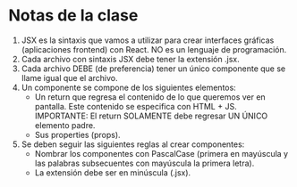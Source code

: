 # Notas de la clase

1. JSX es la sintaxis que vamos a utilizar para crear interfaces gráficas (aplicaciones frontend) con React. NO es un lenguaje de programación.
2. Cada archivo con sintaxis JSX debe tener la extensión .jsx.
3. Cada archivo DEBE (de preferencia) tener un único componente que se llame igual que el archivo.
4. Un componente se compone de los siguientes elementos:
    - Un return que regresa el contenido de lo que queremos ver en pantalla. Este contenido se especifica con HTML + JS. IMPORTANTE: El return SOLAMENTE debe regresar UN ÚNICO elemento padre.
    - Sus properties (props).
5. Se deben seguir las siguientes reglas al crear componentes:
    - Nombrar los componentes con PascalCase (primera en mayúscula y las palabras subsecuentes con mayúscula la primera letra).
    - La extensión debe ser en minúscula (.jsx).